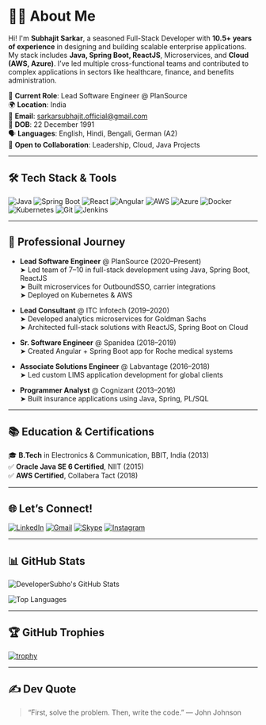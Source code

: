 # 👨‍💻 About Me

Hi! I'm **Subhajit Sarkar**, a seasoned Full-Stack Developer with **10.5+ years of experience** in designing and building scalable enterprise applications. My stack includes **Java, Spring Boot, ReactJS**, Microservices, and **Cloud (AWS, Azure)**. I’ve led multiple cross-functional teams and contributed to complex applications in sectors like healthcare, finance, and benefits administration.

🔭 **Current Role**: Lead Software Engineer @ PlanSource  
🌍 **Location**: India  
📧 **Email**: sarkarsubhajit.official@gmail.com  
📅 **DOB**: 22 December 1991  
🗣️ **Languages**: English, Hindi, Bengali, German (A2)  
💼 **Open to Collaboration**: Leadership, Cloud, Java Projects

---

## 🛠️ Tech Stack & Tools

![Java](https://img.shields.io/badge/Java-007396?style=flat&logo=java&logoColor=white)
![Spring Boot](https://img.shields.io/badge/Spring_Boot-6DB33F?style=flat&logo=spring-boot&logoColor=white)
![React](https://img.shields.io/badge/React-20232A?style=flat&logo=react&logoColor=61DAFB)
![Angular](https://img.shields.io/badge/Angular-DD0031?style=flat&logo=angular&logoColor=white)
![AWS](https://img.shields.io/badge/AWS-232F3E?style=flat&logo=amazon-aws&logoColor=white)
![Azure](https://img.shields.io/badge/Azure-0078D4?style=flat&logo=microsoft-azure&logoColor=white)
![Docker](https://img.shields.io/badge/Docker-2496ED?style=flat&logo=docker&logoColor=white)
![Kubernetes](https://img.shields.io/badge/Kubernetes-326CE5?style=flat&logo=kubernetes&logoColor=white)
![Git](https://img.shields.io/badge/Git-F05032?style=flat&logo=git&logoColor=white)
![Jenkins](https://img.shields.io/badge/Jenkins-D24939?style=flat&logo=jenkins&logoColor=white)

---

## 🏢 Professional Journey

- **Lead Software Engineer** @ PlanSource (2020–Present)  
  ➤ Led team of 7–10 in full-stack development using Java, Spring Boot, ReactJS  
  ➤ Built microservices for OutboundSSO, carrier integrations  
  ➤ Deployed on Kubernetes & AWS

- **Lead Consultant** @ ITC Infotech (2019–2020)  
  ➤ Developed analytics microservices for Goldman Sachs  
  ➤ Architected full-stack solutions with ReactJS, Spring Boot on Cloud

- **Sr. Software Engineer** @ Spanidea (2018–2019)  
  ➤ Created Angular + Spring Boot app for Roche medical systems

- **Associate Solutions Engineer** @ Labvantage (2016–2018)  
  ➤ Led custom LIMS application development for global clients

- **Programmer Analyst** @ Cognizant (2013–2016)  
  ➤ Built insurance applications using Java, Spring, PL/SQL

---

## 📚 Education & Certifications

🎓 **B.Tech** in Electronics & Communication, BBIT, India (2013)  
✅ **Oracle Java SE 6 Certified**, NIIT (2015)  
✅ **AWS Certified**, Collabera Tact (2018)

---

## 🌐 Let’s Connect!

[![LinkedIn](https://img.shields.io/badge/LinkedIn-0077B5?style=flat&logo=linkedin&logoColor=white)](https://www.linkedin.com/in/subhajit-sarkar-2640357a/)
[![Gmail](https://img.shields.io/badge/Email-D14836?style=flat&logo=gmail&logoColor=white)](mailto:sarkarsubhajit.official@gmail.com)
[![Skype](https://img.shields.io/badge/Skype-00AFF0?style=flat&logo=skype&logoColor=white)](skype:subhajitsarkar22_1?chat)
[![Instagram](https://img.shields.io/badge/Instagram-E4405F?style=flat&logo=instagram&logoColor=white)](https://www.instagram.com/subhajit.sarkar22/)

---

## 📊 GitHub Stats

![DeveloperSubho's GitHub Stats](https://github-readme-stats.vercel.app/api?username=DeveloperSubho&show_icons=true&theme=radical)

![Top Languages](https://github-readme-stats.vercel.app/api/top-langs/?username=DeveloperSubho&layout=compact&theme=radical)

---

## 🏆 GitHub Trophies

[![trophy](https://github-profile-trophy.vercel.app/?username=DeveloperSubho&theme=radical)](https://github.com/ryo-ma/github-profile-trophy)

---

## ✍️ Dev Quote

> “First, solve the problem. Then, write the code.” — John Johnson
